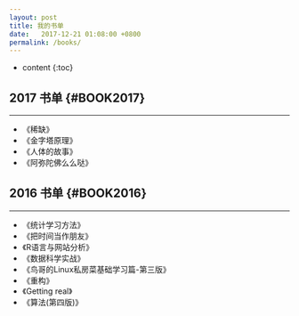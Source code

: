 ```yaml
---
layout: post
title: 我的书单
date:   2017-12-21 01:08:00 +0800
permalink: /books/
---
```


* content
{:toc}

## 2017 书单                             {#BOOK2017}
-------
+ 《稀缺》
+ 《金字塔原理》
+ 《人体的故事》
+ 《阿弥陀佛么么哒》


## 2016 书单                              {#BOOK2016}
-------
+ 《统计学习方法》
+ 《把时间当作朋友》
+ 《R语言与网站分析》
+ 《数据科学实战》
+ 《鸟哥的Linux私房菜基础学习篇-第三版》
+ 《重构》
+ 《Getting real》
+ 《算法(第四版)》
